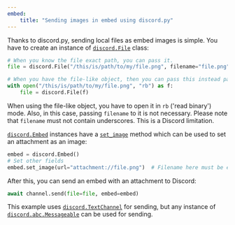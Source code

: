 ```yaml
---
embed:
    title: "Sending images in embed using discord.py"
---
```

Thanks to discord.py, sending local files as embed images is simple. You have to create an instance of [`discord.File`](https://discordpy.readthedocs.io/en/stable/api.html#discord.File) class:
```py
# When you know the file exact path, you can pass it.
file = discord.File("/this/is/path/to/my/file.png", filename="file.png")

# When you have the file-like object, then you can pass this instead path.
with open("/this/is/path/to/my/file.png", "rb") as f:
    file = discord.File(f)
```
When using the file-like object, you have to open it in `rb` ('read binary') mode. Also, in this case, passing `filename` to it is not necessary.
Please note that `filename` must not contain underscores. This is a Discord limitation.

[`discord.Embed`](https://discordpy.readthedocs.io/en/stable/api.html#discord.Embed) instances have a [`set_image`](https://discordpy.readthedocs.io/en/stable/api.html#discord.Embed.set_image) method which can be used to set an attachment as an image:
```py
embed = discord.Embed()
# Set other fields
embed.set_image(url="attachment://file.png")  # Filename here must be exactly same as attachment filename.
```
After this, you can send an embed with an attachment to Discord:
```py
await channel.send(file=file, embed=embed)
```
This example uses [`discord.TextChannel`](https://discordpy.readthedocs.io/en/stable/api.html#discord.TextChannel) for sending, but any instance of [`discord.abc.Messageable`](https://discordpy.readthedocs.io/en/stable/api.html#discord.abc.Messageable) can be used for sending.
